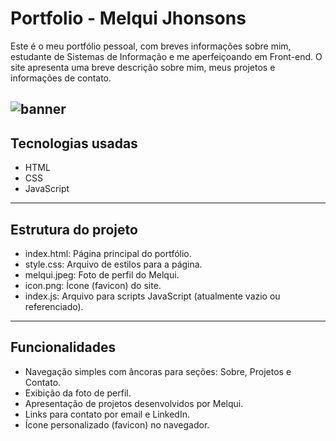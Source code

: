 # Portfolio - Melqui Jhonsons

Este é o meu portfólio pessoal, com breves informações sobre mim, estudante de Sistemas de Informação e me aperfeiçoando em Front-end. O site apresenta uma breve descrição sobre mim, meus projetos e informações de contato.

![banner](https://github.com/user-attachments/assets/5524fa54-6abd-4386-bca3-4b1f4199f723)
---

## Tecnologias usadas

- HTML
- CSS
- JavaScript

---

## Estrutura do projeto

- index.html: Página principal do portfólio.
- style.css: Arquivo de estilos para a página.
- melqui.jpeg: Foto de perfil do Melqui.
- icon.png: Ícone (favicon) do site.
- index.js: Arquivo para scripts JavaScript (atualmente vazio ou referenciado).

---

## Funcionalidades

- Navegação simples com âncoras para seções: Sobre, Projetos e Contato.
- Exibição da foto de perfil.
- Apresentação de projetos desenvolvidos por Melqui.
- Links para contato por email e LinkedIn.
- Ícone personalizado (favicon) no navegador.
